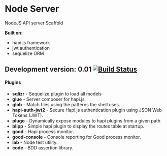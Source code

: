 
# Node Server

NodeJS API server Scaffold

**Built on:**
- hapi js framework
- jwt authentication
- sequelize ORM

Development version: 0.01 [![Build Status](https://travis-ci.org/faberyx/nodeserver.svg?branch=master)](https://travis-ci.org/faberyx/nodeserver)
---
#### Plugins
- **sqlizr** - Sequelize plugin to load all models 
- **glue** - Server composer for hapi.js.
- **glob** - Match files using the patterns the shell uses.
- **hapi-auth-jwt2** - Secure Hapi.js authentication plugin using JSON Web Tokens (JWT).
- **plugo** - Dynamically expose modules to hapi plugins from a given path
- **blipp** - Simple hapi plugin to display the routes table at startup.
- **good** - Hapi process monitor.
- **good-console** - Console reporting for Good process monitor.
- **lab** - Node test utility.
- **code** - BDD assertion library.
